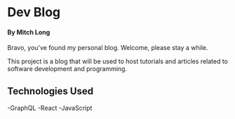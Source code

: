 # Dev Blog
#### By Mitch Long

Bravo, you've found my personal blog. Welcome, please stay a while. 

This project is a blog that will be used to host tutorials and articles related to software development and programming. 

## Technologies Used

-GraphQL
-React
-JavaScript